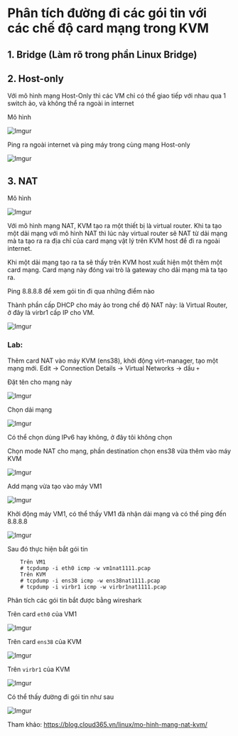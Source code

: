 # Phân tích đường đi các gói tin với các chế độ card mạng trong KVM

## 1. Bridge (Làm rõ trong phần Linux Bridge)
## 2. Host-only

Với mô hình mạng Host-Only thì các VM chỉ có thể giao tiếp với nhau qua 1 switch ảo, và không thể ra ngoài in internet

Mô hình

![Imgur](https://i.imgur.com/TyX8HNy.png)

Ping ra ngoài internet và ping máy trong cùng mạng Host-only

![Imgur](https://i.imgur.com/IFIuPPR.png)

## 3. NAT

Mô hình

![Imgur](https://i.imgur.com/W9uMwks.png)

Với mô hình mạng NAT, KVM tạo ra một thiết bị là virtual router. Khi ta tạo một dải mạng với mô hình NAT thì lúc này virtual router sẽ NAT từ dải mạng mà ta tạo ra ra địa chỉ của card mạng vật lý trên KVM host để đi ra ngoài internet.

Khi một dải mạng tạo ra ta sẽ thấy trên KVM host xuất hiện một thêm một card mạng. Card mạng này đóng vai trò là gateway cho dải mạng mà ta tạo ra.

Ping 8.8.8.8 để xem gói tin đi qua những điểm nào


Thành phần cấp DHCP cho máy ảo trong chế độ NAT này: là Virtual Router, ở đây là virbr1 cấp IP cho VM.

![Imgur](https://i.imgur.com/S8pJfNm.png)

### Lab:

Thêm card NAT vào máy KVM (ens38), khởi động virt-manager, tạo một mạng mới. Edit -> Connection Details -> Virtual Networks -> dấu `+`

Đặt tên cho mạng này

![Imgur](https://i.imgur.com/4ZVBuQD.png)

Chọn dải mạng

![Imgur](https://i.imgur.com/dngTODa.png)

Có thể chọn dùng IPv6 hay không, ở đây tôi không chọn

Chọn mode NAT cho mạng, phần destination chọn ens38 vừa thêm vào máy KVM

![Imgur](https://i.imgur.com/LoYIenK.png)

Add mạng vừa tạo vào máy VM1 

![Imgur](https://i.imgur.com/tJA4WC3.png)

Khởi động máy VM1, có thể thấy VM1 đã nhận dải mạng và có thể ping đến 8.8.8.8

![Imgur](https://i.imgur.com/EXNqqBS.png)

Sau đó thực hiện bắt gói tin 

```
    Trên VM1
    # tcpdump -i eth0 icmp -w vm1nat1111.pcap
    Trên KVM
    # tcpdump -i ens38 icmp -w ens38nat1111.pcap
    # tcpdump -i virbr1 icmp -w virbr1nat1111.pcap
```

Phân tích các gói tin bắt được bằng wireshark 

Trên card `eth0` của VM1

![Imgur](https://i.imgur.com/Ur6mT1C.png)

Trên card `ens38` của KVM

![Imgur](https://i.imgur.com/CBLmmd9.png)

Trên `virbr1` của KVM 

![Imgur](https://i.imgur.com/ZiB98D9.png)

Có thể thấy đường đi gói tin như sau

![Imgur](https://i.imgur.com/j6DKKxq.png)


Tham khảo: https://blog.cloud365.vn/linux/mo-hinh-mang-nat-kvm/